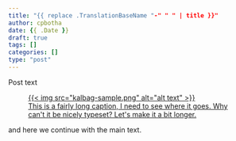 ```yaml
---
title: "{{ replace .TranslationBaseName "-" " " | title }}"
author: cpbotha
date: {{ .Date }}
draft: true
tags: []
categories: []
type: "post"
---
```


Post text

<a href="kalbag-sample.png">
<figure>
  {{< img src="kalbag-sample.png" alt="alt text" >}}
  <figcaption>
  This is a fairly long caption, I need to see where it goes. Why can't it be
  nicely typeset? Let's make it a bit longer.
  </figcaption>
</figure>
</a>

and here we continue with the main text.
